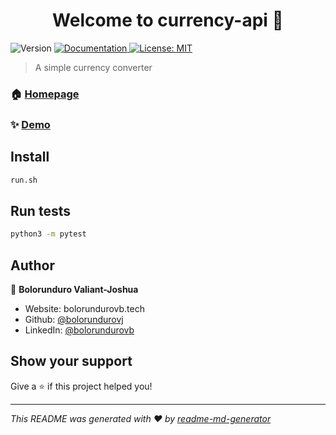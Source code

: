 <h1 align="center">Welcome to currency-api 👋</h1>
<p>
  <img alt="Version" src="https://img.shields.io/badge/version-1-blue.svg?cacheSeconds=2592000" />
  <a href="mdcurrency-api.herokuapp.com/docs" target="_blank">
    <img alt="Documentation" src="https://img.shields.io/badge/documentation-yes-brightgreen.svg" />
  </a>
  <a href="#" target="_blank">
    <img alt="License: MIT" src="https://img.shields.io/badge/License-MIT-yellow.svg" />
  </a>
</p>

> A simple currency converter

### 🏠 [Homepage](mdcurrency-api.herokuapp.com/docs)

### ✨ [Demo](mdcurrency-api.herokuapp.com)

## Install

```sh
run.sh
```

## Run tests

```sh
python3 -m pytest
```

## Author

👤 **Bolorunduro Valiant-Joshua**

* Website: bolorundurovb.tech
* Github: [@bolorundurovj](https://github.com/bolorundurovj)
* LinkedIn: [@bolorundurovb](https://linkedin.com/in/bolorundurovb)

## Show your support

Give a ⭐️ if this project helped you!

***
_This README was generated with ❤️ by [readme-md-generator](https://github.com/kefranabg/readme-md-generator)_